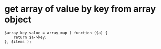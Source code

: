 # get array of value by key from array object
```
$array_key_value = array_map ( function ($a) {
	return $a->key;
}, $items );
```
